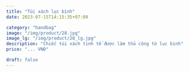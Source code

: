 ```yaml
---
title: "Túi xách lục bình"
date: 2023-07-15T14:15:35+07:00

category: "handbag" 
image: "/img/product/28.jpg"
image_lg: "/img/product/28_lg.jpg"
description: "Chiếc túi xách tinh tế được làm thủ công từ lục bình"
price: "... VNĐ"

draft: false
---
```

